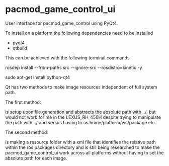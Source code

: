 # pacmod_game_control_ui
User interface for pacmod_game_control using PyQt4.

To install on a platform the following dependencies need to be installed
- pyqt4 
- qtbuild

This can be achieved with the following terminal commands 

rosdep install --from-paths src --ignore-src --rosdistro=kinetic -y

sudo apt-get install python-qt4

Qt has two methods to make image resources independent of full system path.

The first method:

is setup upon file generation and abstracts the absolute path with ../, but would not work for me in the LEXUS_RH_450H despite trying to manipulate the path with ../ and versus having to us home/platform/ws/package etc.

The second method:

is making a resource folder with a xml file that identifies the relative path within the ros packages directory and is still being researched to make the pacmod_game_control_ui work across all platforms without having to set the absolute path for each image.
